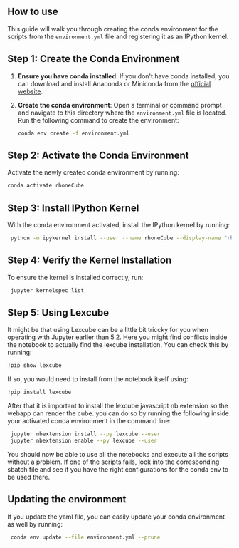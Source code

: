 ## How to use

This guide will walk you through creating the conda environment for the scripts from the `environment.yml` file and registering it as an IPython kernel.

## Step 1: Create the Conda Environment

1. **Ensure you have conda installed**: If you don't have conda installed, you can download and install Anaconda or Miniconda from the [official website](https://docs.conda.io/projects/conda/en/latest/user-guide/install/index.html).

2. **Create the conda environment**: Open a terminal or command prompt and navigate to this directory where the `environment.yml` file is located. Run the following command to create the environment:

   ```bash
   conda env create -f environment.yml
   ```
   
## Step 2: Activate the Conda Environment

Activate the newly created conda environment by running:

   ```bash
   conda activate rhoneCube
   ```
   
## Step 3: Install IPython Kernel
With the conda environment activated, install the IPython kernel by running:
   ```bash
    python -m ipykernel install --user --name rhoneCube --display-name "rhoneCube"
   ```


## Step 4: Verify the Kernel Installation
To ensure the kernel is installed correctly, run:
   ```bash
    jupyter kernelspec list
   ```
   
## Step 5: Using Lexcube
It might be that using Lexcube can be a little bit triccky for you when operating with Jupyter earlier than 5.2. Here you might find conflicts inside the notebook to actually find the lexcube installation.
You can check this by running:
   ```bash
   !pip show lexcube
   ```
If so, you would need to install from the notebook itself using:
   ```bash
   !pip install lexcube
   ``` 
After that it is important to install the lexcube javascript nb extension so the webapp can render the cube.
you can do so by running the following inside your activated conda environment in the command line:
   ```bash
    jupyter nbextension install --py lexcube --user
    jupyter nbextension enable --py lexcube --user
   ```

You should now be able to use all the notebooks and execute all the scripts without a problem. If one of the scripts fails, look into the corresponding sbatch file and see if you have the right configurations for the conda env to be used there.

## Updating the environment
If you update the yaml file, you can easily update your conda environment as well by running:
   ```bash
    conda env update --file environment.yml --prune
   ```